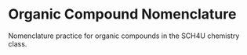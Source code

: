 # Organic Compound Nomenclature

Nomenclature practice for organic compounds in the SCH4U chemistry class.
